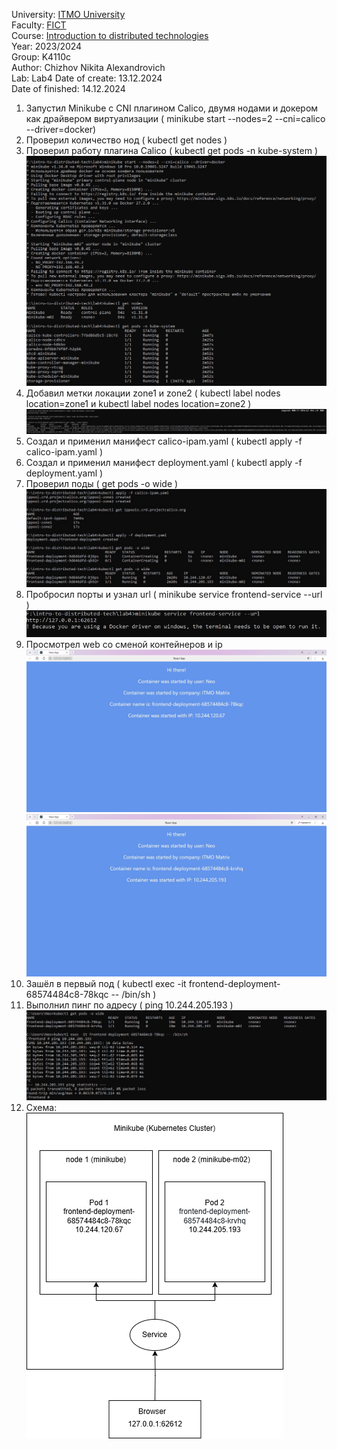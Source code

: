 University: [ITMO University](https://itmo.ru/ru/)  
Faculty: [FICT](https://fict.itmo.ru)  
Course: [Introduction to distributed technologies](https://github.com/itmo-ict-faculty/introduction-to-distributed-technologies)  
Year: 2023/2024  
Group: K4110c  
Author: Chizhov Nikita Alexandrovich  
Lab: Lab4 
Date of create: 13.12.2024  
Date of finished: 14.12.2024   

1. Запустил Minikube с CNI плагином Calico, двумя нодами и докером как драйвером виртуализации ( minikube start --nodes=2 --cni=calico --driver=docker)
2. Проверил количество нод ( kubectl get nodes )
3. Проверил работу плагина Calico ( kubectl get pods -n kube-system )
   ![1](img/1.jpg)
4. Добавил метки локации zone1 и zone2 ( kubectl label nodes <node-name-1> location=zone1 и kubectl label nodes <node-name-2> location=zone2 )  
   ![2](img/2.jpg)  
5. Создал и применил манифест calico-ipam.yaml ( kubectl apply -f calico-ipam.yaml )
6. Создал и применил манифест deployment.yaml ( kubectl apply -f deployment.yaml )
7. Проверил поды ( get pods -o wide )  
   ![3](img/3.jpg)  
8. Пробросил порты и узнал url ( minikube service frontend-service --url )  
   ![4](img/4.jpg)  
9. Просмотрел web со сменой контейнеров и ip  
   ![5](img/5.jpg)  
   ![6](img/6.jpg)  
10. Зашёл в первый под ( kubectl exec -it frontend-deployment-68574484c8-78kqc -- /bin/sh )
11. Выполнил пинг по адресу ( ping 10.244.205.193 )  
   ![7](img/7.jpg)  
12. Схема:  
   ![lab4_schematic](lab4_schematic.png)  
